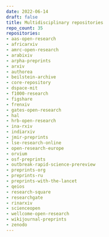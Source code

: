 ```yaml
---
date: 2022-06-14
draft: false
title: Multidisciplinary repositories
repo_count: 35
repositories:
- aas-open-research
- africarxiv
- amrc-open-research
- arabixiv
- arpha-preprints
- arxiv
- authorea
- beilstein-archive
- core-repository
- dspace-mit
- f1000-research
- figshare
- frenxiv
- gates-open-research
- hal
- hrb-open-research
- ina-rxiv
- indiarxiv
- jmir-preprints
- lse-research-online
- open-research-europe
- orvium
- osf-preprints
- outbreak-rapid-science-prereview
- preprints-org
- preprints-ru
- preprints-with-the-lancet
- qeios
- research-square
- researchgate
- rinarxiv
- scienceopen
- wellcome-open-research
- wikijournal-preprints
- zenodo
---
```



